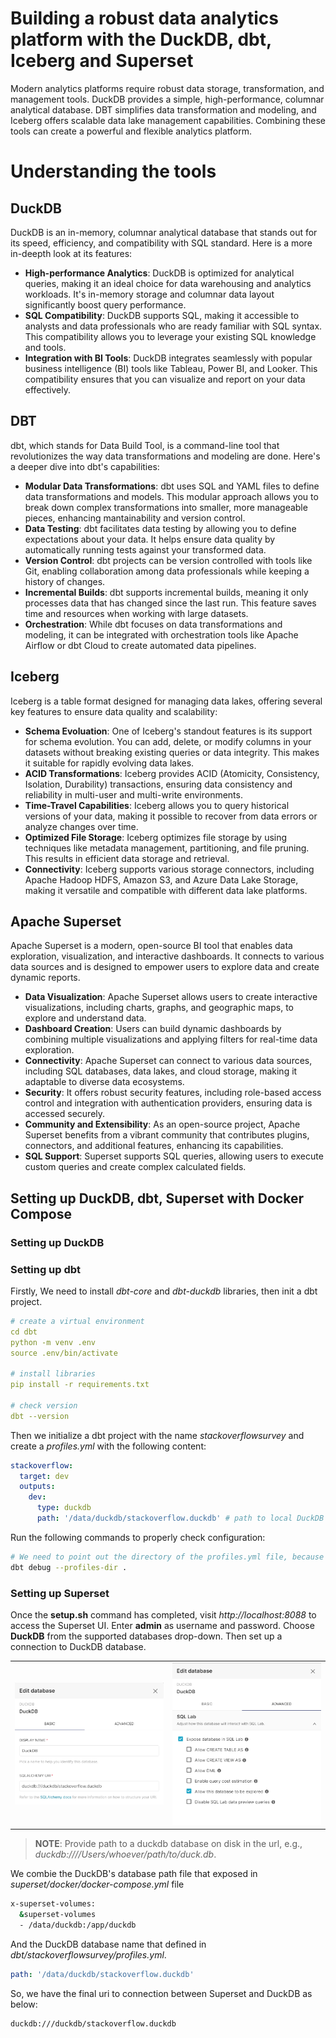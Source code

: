 # Building a robust data analytics platform with the DuckDB, dbt, Iceberg and Superset
Modern analytics platforms require robust data storage, transformation, and management tools. DuckDB provides a simple, high-performance, columnar analytical database. DBT simplifies data transformation and modeling, and Iceberg offers scalable data lake management capabilities. Combining these tools can create a powerful and flexible analytics platform.

# Understanding the tools
## DuckDB
DuckDB is an in-memory, columnar analytical database that stands out for its speed, efficiency, and compatibility with SQL standard. Here is a more in-deepth look at its features:
- **High-performance Analytics**: DuckDB is optimized for analytical queries, making it an ideal choice for data warehousing and analytics workloads. It's in-memory storage and columnar data layout significantly boost query performance.
- **SQL Compatibility**: DuckDB supports SQL, making it accessible to analysts and data professionals who are ready familiar with SQL syntax. This compatibility allows you to leverage your existing SQL knowledge and tools.
- **Integration with BI Tools**: DuckDB integrates seamlessly with popular business intelligence (BI) tools like Tableau, Power BI, and Looker. This compatibility ensures that you can visualize and report on your data effectively.

## DBT
dbt, which stands for Data Build Tool, is a command-line tool that revolutionizes the way data transformations and modeling are done. Here's a deeper dive into dbt's capabilities:
- **Modular Data Transformations**: dbt uses SQL and YAML files to define data transformations and models. This modular approach allows you to break down complex transformations into smaller, more manageable pieces, enhancing mantainability and version control.
- **Data Testing**: dbt facilitates data testing by allowing you to define expectations about your data. It helps ensure data quality by automatically running tests against your transformed data.
- **Version Control**: dbt projects can be version controlled with tools like Git, enabling collaboration among data professionals while keeping a history of changes.
- **Incremental Builds**: dbt supports incremental builds, meaning it only processes data that has changed since the last run. This feature saves time and resources when working with large datasets.
- **Orchestration**: While dbt focuses on data transformations and modeling, it can be integrated with orchestration tools like Apache Airflow or dbt Cloud to create automated data pipelines.

## Iceberg
Iceberg is a table format designed for managing data lakes, offering several key features to ensure data quality and scalability:
- **Schema Evoluation**: One of Iceberg's standout features is its support for schema evolution. You can add, delete, or modify columns in your datasets without breaking existing queries or data integrity. This makes it suitable for rapidly evolving data lakes.
- **ACID Transformations**: Iceberg provides ACID (Atomicity, Consistency, Isolation, Durability) transactions, ensuring data consistency and reliability in multi-user and multi-write environments.
- **Time-Travel Capabilities**: Iceberg allows you to query historical versions of your data, making it possible to recover from data errors or analyze changes over time.
- **Optimized File Storage**: Iceberg optimizes file storage by using techniques like metadata management, partitioning, and file pruning. This results in efficient data storage and retrieval.
- **Connectivity**: Iceberg supports various storage connectors, including Apache Hadoop HDFS, Amazon S3, and Azure Data Lake Storage, making it versatile and compatible with different data lake platforms.

## Apache Superset
Apache Superset is a modern, open-source BI tool that enables data exploration, visualization, and interactive dashboards. It connects to various data sources and is designed to empower users to explore data and create dynamic reports.
- **Data Visualization**: Apache Superset allows users to create interactive visualizations, including charts, graphs, and geographic maps, to explore and understand data.
- **Dashboard Creation**: Users can build dynamic dashboards by combining multiple visualizations and applying filters for real-time data exploration.
- **Connectivity**: Apache Superset can connect to various data sources, including SQL databases, data lakes, and cloud storage, making it adaptable to diverse data ecosystems.
- **Security**: It offers robust security features, including role-based access control and integration with authentication providers, ensuring data is accessed securely.
- **Community and Extensibility**: As an open-source project, Apache Superset benefits from a vibrant community that contributes plugins, connectors, and additional features, enhancing its capabilities.
- **SQL Support**: Superset supports SQL queries, allowing users to execute custom queries and create complex calculated fields.

## Setting up DuckDB, dbt, Superset with Docker Compose
### Setting up DuckDB

### Setting up dbt
Firstly, We need to install *dbt-core* and *dbt-duckdb* libraries, then init a dbt project.
```yaml
# create a virtual environment
cd dbt
python -m venv .env
source .env/bin/activate

# install libraries
pip install -r requirements.txt

# check version
dbt --version
```
Then we initialize a dbt project with the name *stackoverflowsurvey* and create a *profiles.yml* with the following content:
```yaml
stackoverflow:
  target: dev
  outputs:
    dev:
      type: duckdb
      path: '/data/duckdb/stackoverflow.duckdb' # path to local DuckDB database file
```
Run the following commands to properly check configuration:
```bash
# We need to point out the directory of the profiles.yml file, because we are not using the default location.
dbt debug --profiles-dir .
```

### Setting up Superset
Once the **setup.sh** command has completed, visit *http://localhost:8088* to access the Superset UI. Enter **admin** as username and password. Choose **DuckDB** from the supported databases drop-down. Then set up a connection to DuckDB database.

<div align="center">
    <table >
        <tr>
            <td><img src="images/superset_duckdb_connection.png" /></td>
            <td><img src="images/superset_duckdb_connection_advanced_config.png" /></td>
        </tr>
    </table>
</div>

> **NOTE**: Provide path to a duckdb database on disk in the url, e.g., *duckdb:////Users/whoever/path/to/duck.db*.

We combie the DuckDB's database path file that exposed in *superset/docker/docker-compose.yml* file
```bash
x-superset-volumes:
  &superset-volumes
  - /data/duckdb:/app/duckdb
```
And the DuckDB database name that defined in *dbt/stackoverflowsurvey/profiles.yml*.
```yaml
path: '/data/duckdb/stackoverflow.duckdb'
```
So, we have the final uri to connection between Superset and DuckDB as below:
```bash
duckdb:///duckdb/stackoverflow.duckdb
```


